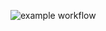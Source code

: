 
![example workflow](https://github.com/EngOmarElsayed/SwiftUserDefaults/actions/workflows/swift.yml/badge.svg)
